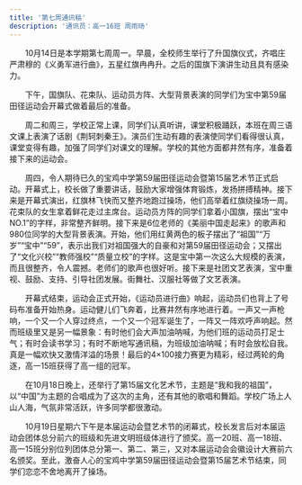 ```yaml
---
title: '第七周通讯稿'
description: '通讯员：高一16班 周雨旸'
---
```


　　10月14日是本学期第七周周一。早晨，全校师生举行了升国旗仪式，齐唱庄严肃穆的《义勇军进行曲》，五星红旗冉冉升。之后的国旗下演讲生动且具有感染力。

　　下午，国旗队、花束队、运动员方阵、大型背景表演的同学们为宝中第59届田径运动会开幕式做着最后的准备。

　　周二和周三，学校正常上课，同学们认真听讲，课堂积极踊跃，本班在周三语文课上表演了话剧《荆轲刺秦王》。演员们生动有趣的表演使同学们看得很认真，课堂变得有趣，加强了同学们对课文的理解。学校的其他方面都井然有序，准备着接下来的运动会。

　　周四，令人期待已久的宝鸡中学第59届田径运动会暨第15届艺术节正式启动。开幕式上，校长做了重要讲话，鼓励大家增强体育锻炼，发扬拼搏精神。接下来是开幕式演出，红旗林飞快而又整齐地跑过操场，他们高举着红旗绕操场一周。花束队的女生拿着鲜花走过主席台。运动员方阵的同学们拿着小国旗，摆出“宝中NO.1”的字样，非常整齐鲜明。接下来是6位老师的《美丽中国走起来》的歌声和980位同学的大型背景表演。开始，他们用红黄两色的板子摆出了“祖国”“万岁”“宝中”“59”，表示出我们对祖国强大的自豪和对第59届田径运动会；又摆出了“文化兴校”“教师强校”“质量立校”的字样。这是宝中第一次这么大规模的表演，而且很整齐，令人震撼。老师们的歌声也很好听。接下来是社团文艺表演，宝中重视、鼓励、支持、引导社团发展。街舞社、汉服社等做了文艺表演。

　　开幕式结束，运动会正式开始，《运动员进行曲》响起，运动员们也背上了号码布准备开始热身。运动健儿们飞奔着，比赛井然有序地进行着。一声又一声枪响，一个又一个人穿过终点，一个又一个冠军诞生了，一阵又一阵欢呼声响起。然而班级里又是另一幅景象：有时他们会大声加油呐喊，为他们班的运动员打足士气；有时会读书学习；有时不断地写通讯稿，为班级加油呐喊；有时会放松自我。真是一幅欢快又激情洋溢的场景！最后的4×100接力赛更为精彩，经过两轮的角逐，高一15班获得了高一组的冠军。

　　在10月18日晚上，还举行了第15届文化艺术节，主题是“我和我的祖国”，以“中国”为主题的合唱成为了这次的主角，还有其他的歌唱和舞蹈。学校广场上人山人海，气氛非常活跃，许多同学都很激动。

　　10月19日星期六下午是本届运动会暨艺术节的闭幕式，校长发言后对本届运动会团体总分前六的班级和先进文明班级体进行了颁奖。高一20班、高一18班、高一15班分别位列团体总分第一、第二、第三，又对本届运动会会徽设计大赛前六名颁奖。至此，激奋人心的宝鸡中学第59届田径运动会暨第15届艺术节结束，同学们恋恋不舍地离开了操场。

